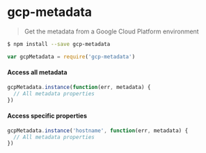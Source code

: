 # gcp-metadata
> Get the metadata from a Google Cloud Platform environment

```sh
$ npm install --save gcp-metadata
```
```js
var gcpMetadata = require('gcp-metadata')
```

#### Access all metadata
```js
gcpMetadata.instance(function(err, metadata) {
  // All metadata properties
})
```

#### Access specific properties
```js
gcpMetadata.instance('hostname', function(err, metadata) {
  // All metadata properties
})
```
